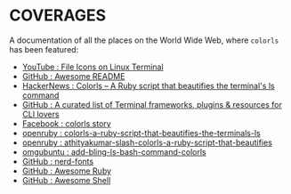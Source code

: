 
# COVERAGES


A documentation of all the places on the World Wide Web, where `colorls` has been featured:


- [YouTube : File Icons on Linux Terminal](https://m.youtube.com/watch?v=NESi45Q2mHg)
- [GitHub : Awesome README](https://github.com/matiassingers/awesome-readme)
- [HackerNews : Colorls – A Ruby script that beautifies the terminal's ls command](https://news.ycombinator.com/item?id=14717341)
- [GitHub : A curated list of Terminal frameworks, plugins & resources for CLI lovers](https://github.com/k4m4/terminals-are-sexy)
- [Facebook : colorls story](https://m.facebook.com/story.php?story_fbid=1972265916349994&id=1884586571784596)
- [openruby : colorls-a-ruby-script-that-beautifies-the-terminals-ls](https://openruby.com/pages/98288680-colorls-a-ruby-script-that-beautifies-the-terminals-ls)
- [openruby : athityakumar-slash-colorls-a-ruby-script-that-beautifies](https://openruby.com/pages/98079215-athityakumar-slash-colorls-a-ruby-script-that-beautifies-the)
- [omgubuntu : add-bling-ls-bash-command-colorls](http://www.omgubuntu.co.uk/2017/07/add-bling-ls-bash-command-colorls)
- [GitHub : nerd-fonts](https://github.com/ryanoasis/nerd-fonts/wiki/Real-World-Mentions-&-Usage-(Sightings))
- [GitHub : Awesome Ruby](https://github.com/markets/awesome-ruby)
- [GitHub : Awesome Shell](https://github.com/uhub/awesome-shell)


